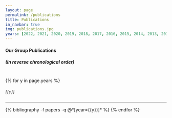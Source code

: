 ```yaml
---
layout: page
permalink: /publications
title: Publications
in_navbar: true
img: publications.jpg
years: [2022, 2021, 2020, 2019, 2018, 2017, 2016, 2015, 2014, 2013, 2012, 2011]
---
```


#### Our Group Publications 
##### (In reverse chronological order)
<br>
{% for y in page.years %}
  <h5 style='font-family: "Spartan";font-weight:100; text-align: left'>{{y}}</h5>
  <hr style='width: 100%; opacity: 0.45; '>
  {% bibliography -f papers -q @*[year={{y}}]* %}
{% endfor %}
